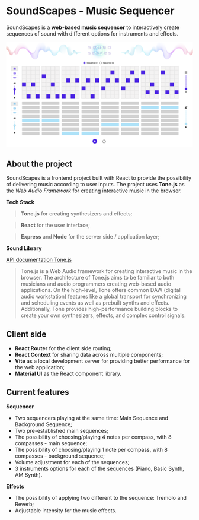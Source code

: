 # SoundScapes - Music Sequencer

SoundScapes is a **web-based music sequencer** to interactively create sequences of sound with different options for instruments and effects.

![SoundScapes Music Sequencer](./public/images/soundscapes-home.png)

## About the project

SoundScapes is a frontend project built with React to provide the possibility of delivering music according to user inputs.
The project uses **Tone.js** as the _Web Audio Framework_ for creating interactive music in the browser.

**Tech Stack**

> **Tone.js** for creating synthesizers and effects;

> **React** for the user interface;

> **Express** and **Node** for the server side / application layer;

**Sound Library**

[API documentation Tone.js](https://tonejs.github.io/docs/14.7.77/index.html)

> Tone.js is a Web Audio framework for creating interactive music in the browser. The architecture of Tone.js aims to be familiar to both musicians and audio programmers creating web-based audio applications. On the high-level, Tone offers common DAW (digital audio workstation) features like a global transport for synchronizing and scheduling events as well as prebuilt synths and effects. Additionally, Tone provides high-performance building blocks to create your own synthesizers, effects, and complex control signals.

## Client side

- **React Router** for the client side routing;
- **React Context** for sharing data across multiple components;
- **Vite** as a local development server for providing better performance for the web application;
- **Material UI** as the React component library.

## Current features

**Sequencer**

- Two sequencers playing at the same time: Main Sequence and Background Sequence;
- Two pre-established main sequences;
- The possibility of choosing/playing 4 notes per compass, with 8 compasses - main sequence;
- The possibility of choosing/playing 1 note per compass, with 8 compasses - background sequence;
- Volume adjustment for each of the sequences;
- 3 instruments options for each of the sequences (Piano, Basic Synth, AM Synth).

**Effects**

- The possibility of applying two different to the sequence: Tremolo and Reverb;
- Adjustable intensity for the music effects.
